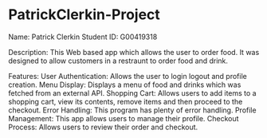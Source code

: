 # PatrickClerkin-Project
Name: Patrick Clerkin
Student ID: G00419318

Description:
This Web based app which allows the user to order food. It was designed to allow customers in a restraunt to order food and drink.

Features:
User Authentication: Allows the user to login logout and profile creation.
Menu Display: Displays a menu of food and drinks which was fetched from an external API.
Shopping Cart: Allows users to add items to a shopping cart, view its contents, remove items and then proceed to the checkout.
Error Handling: This program has plenty of error handling.
Profile Management: This app allows users to manage their profile.
Checkout Process: Allows users to review their order and checkout.

